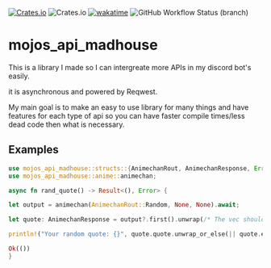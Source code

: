 [![Crates.io](https://img.shields.io/crates/v/mojos_api_madhouse.svg)](https://crates.io/crates/mojos_api_madhouse)
![Crates.io](https://img.shields.io/crates/l/mojos_api_madhouse)
[![wakatime](https://wakatime.com/badge/user/fd57ff6b-f3f1-4957-b9c6-7e09bc3f0559/project/d5b792fb-32c4-47cd-9d90-dc3c21064f87.svg)](https://wakatime.com/badge/user/fd57ff6b-f3f1-4957-b9c6-7e09bc3f0559/project/d5b792fb-32c4-47cd-9d90-dc3c21064f87)
![GitHub Workflow Status (branch)](https://img.shields.io/github/workflow/status/BuyMyMojo/mojos_api_madhouse/Rust/main)

# mojos_api_madhouse

This is a library I made so I can intergreate more APIs in my discord bot's easily.

it is asynchronous and powered by Reqwest.

My main goal is to make an easy to use library for many things and have features for each type of api so you can have faster compile times/less dead code then what is necessary.

## Examples

```rust
use mojos_api_madhouse::structs::{AnimechanRout, AnimechanResponse, Error};
use mojos_api_madhouse::anime::animechan;

async fn rand_quote() -> Result<(), Error> {

let output = animechan(AnimechanRout::Random, None, None).await;

let quote: AnimechanResponse = output?.first().unwrap(/* The vec should never return empty */).to_owned();

println!("Your random quote: {}", quote.quote.unwrap_or_else(|| quote.error.unwrap(/* If it gets to this then there should 100% be something in here */)));

Ok(())
}
```
